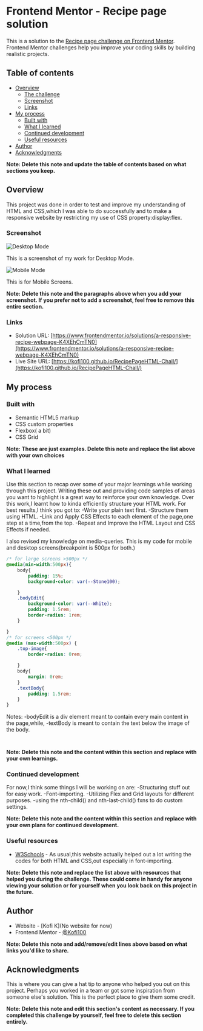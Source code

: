# Frontend Mentor - Recipe page solution

This is a solution to the [Recipe page challenge on Frontend Mentor](https://www.frontendmentor.io/challenges/recipe-page-KiTsR8QQKm). Frontend Mentor challenges help you improve your coding skills by building realistic projects. 

## Table of contents

- [Overview](#overview)
  - [The challenge](#the-challenge)
  - [Screenshot](#screenshot)
  - [Links](#links)
- [My process](#my-process)
  - [Built with](#built-with)
  - [What I learned](#what-i-learned)
  - [Continued development](#continued-development)
  - [Useful resources](#useful-resources)
- [Author](#author)
- [Acknowledgments](#acknowledgments)

**Note: Delete this note and update the table of contents based on what sections you keep.**

## Overview
This project was done in order to test and improve my understanding of HTML and CSS,which I was able to do successfully and
to make a responsive website by restricting my use of CSS property:display:flex.

### Screenshot

![Desktop Mode](./screenshot_1.png)


This is a screenshot of my work for Desktop Mode.


![Mobile Mode](./screenshot_2.png) 



This is for Mobile Screens.



**Note: Delete this note and the paragraphs above when you add your screenshot. If you prefer not to add a screenshot, feel free to remove this entire section.**

### Links

- Solution URL: [https://www.frontendmentor.io/solutions/a-responsive-recipe-webpage-K4XEhCmTN0](https://www.frontendmentor.io/solutions/a-responsive-recipe-webpage-K4XEhCmTN0)
- Live Site URL: [https://kofi100.github.io/RecipePageHTML-Chall/](https://kofi100.github.io/RecipePageHTML-Chall/)

## My process

### Built with

- Semantic HTML5 markup
- CSS custom properties
- Flexbox( a bit)
- CSS Grid

**Note: These are just examples. Delete this note and replace the list above with your own choices**

### What I learned

Use this section to recap over some of your major learnings while working through this project. Writing these out and providing code samples of areas you want to highlight is a great way to reinforce your own knowledge.
Over this work,I learnt how to kinda efficiently structure your HTML work.
For best results,I think you got to:
-Write your plain text first.
-Structure them using HTML.
-Link and Apply CSS Effects to each element of the page,one step at a time,from the top.
-Repeat and Improve the HTML Layout and CSS Effects if needed.

I also revised my knowledge on media-queries.
This is my code for mobile and desktop screens(breakpoint is 500px for both.)

```css
/* for large screens >500px */
@media(min-width:500px){
    body{
        padding: 15%;
        background-color: var(--Stone100);

    }
    .bodyEdit{
        background-color: var(--White);
        padding: 1.5rem;
        border-radius: 1rem;
    }

}
/* for screens <500px */
@media (max-width:500px) {
    .top-image{
        border-radius: 0rem;

    }
    body{
        margin: 0rem;
    }
    .textBody{
        padding: 1.5rem;
    }
}
```
Notes:
-bodyEdit is a div element meant to contain every main content in the page,while,
-textBody is meant to contain the text below the image of the body. 

```html

```

```js

```

**Note: Delete this note and the content within this section and replace with your own learnings.**

### Continued development

For now,I think some things I will be working on are:
-Structuring stuff out for easy work.
-Font-importing.
-Utilizing Flex and Grid layouts for different purposes.
-using the  nth-child() and nth-last-child() fxns to do custom settings.

**Note: Delete this note and the content within this section and replace with your own plans for continued development.**

### Useful resources

- [W3Schools](https://www.w3schools.com/) - As usual,this website actually helped out a lot writing the codes for both HTML and CSS,out especially in font-importing.


**Note: Delete this note and replace the list above with resources that helped you during the challenge. These could come in handy for anyone viewing your solution or for yourself when you look back on this project in the future.**

## Author

- Website - [Kofi K](No website for now)
- Frontend Mentor - [@Kofi100](https://www.frontendmentor.io/profile/Kofi100)
<!-- - Twitter - [@yourusername](https://www.twitter.com/yourusername) -->

**Note: Delete this note and add/remove/edit lines above based on what links you'd like to share.**

## Acknowledgments

This is where you can give a hat tip to anyone who helped you out on this project. Perhaps you worked in a team or got some inspiration from someone else's solution. This is the perfect place to give them some credit.

**Note: Delete this note and edit this section's content as necessary. If you completed this challenge by yourself, feel free to delete this section entirely.**
